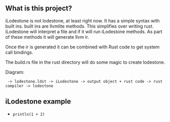 ## What is this project?
iLodestone is not lodestone, at least right now. It has a simple syntax with built ins. built ins are llvmlite methods. This simplifies over writing rust. 
iLodestone will interpret a file and if it will run iLodestone methods. As part of these methods it will generate llvm ir.

Once the ir is generated it can be combined with Rust code to get system call bindings.

The build.rs file in the rust directory will do some magic to create lodestone.

Diagram:
```
 -> lodestone.ldst -> iLodestone -> output object + rust code -> rust compiler -> lodestone
```

## iLodestone example

 - `println(1 + 2)`